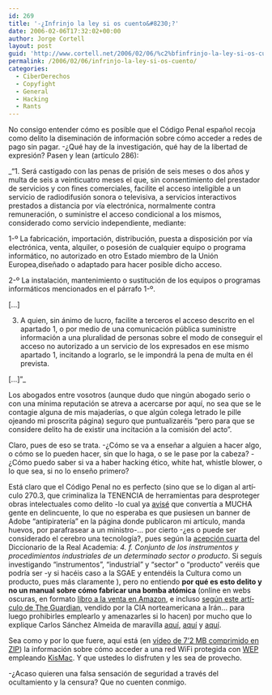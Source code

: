 ```yaml
---
id: 269
title: '-¿Infrinjo la ley si os cuento&#8230;?'
date: 2006-02-06T17:32:02+00:00
author: Jorge Cortell
layout: post
guid: 'http://www.cortell.net/2006/02/06/%c2%bfinfrinjo-la-ley-si-os-cuento/'
permalink: /2006/02/06/infrinjo-la-ley-si-os-cuento/
categories:
  - CiberDerechos
  - Copyfight
  - General
  - Hacking
  - Rants
---
```

No consigo entender cómo es posible que el Código Penal español recoja como delito la diseminación de información sobre cómo acceder a redes de pago sin pagar. -¿Qué hay de la investigación, qué hay de la libertad de expresión? Pasen y lean (artí­culo 286):

_&#8220;1. Será castigado con las penas de prisión de seis meses o dos años y multa de seis a veinticuatro meses el que, sin consentimiento del prestador de servicios y con fines comerciales, facilite el acceso inteligible a un servicio de radiodifusión sonora o televisiva, a servicios interactivos prestados a distancia por ví­a electrónica, normalmente contra remuneración, o suministre el acceso condicional a los mismos, considerado como servicio independiente, mediante:
  
1-º La fabricación, importación, distribución, puesta a disposición por ví­a electrónica, venta, alquiler, o posesión de cualquier equipo o programa informático, no autorizado en otro Estado miembro de la Unión Europea,diseñado o adaptado para hacer posible dicho acceso.
  
2-º La instalación, mantenimiento o sustitución de los equipos o programas informáticos mencionados en el párrafo 1-º.
  
[&#8230;]
  
3. A quien, sin ánimo de lucro, facilite a terceros el acceso descrito en el apartado 1, o por medio de una comunicación pública suministre información a una pluralidad de personas sobre el modo de conseguir el acceso no autorizado a un servicio de los expresados en ese mismo apartado 1, incitando a lograrlo, se le impondrá la pena de multa en él prevista.
  
[&#8230;]&#8221;_

Los abogados entre vosotros (aunque dudo que ningún abogado serio o con una mí­nima reputación se atreva a acercarse por aquí­, no sea que se le contagie alguna de mis majaderí­as, o que algún colega letrado le pille ojeando mi proscrita página) seguro que puntualizaréis &#8220;pero para que se considere delito ha de existir una incitación a la comisión del acto&#8221;.

Claro, pues de eso se trata. -¿Cómo se va a enseñar a alguien a hacer algo, o cómo se lo pueden hacer, sin que lo haga, o se le pase por la cabeza? -¿Cómo puedo saber si va a haber hacking ético, white hat, whistle blower, o lo que sea, si no lo enseño primero?

Está claro que el Código Penal no es perfecto (sino que se lo digan al artí­culo 270.3, que criminaliza la TENENCIA de herramientas para desproteger obras intelectuales como delito -lo cual ya [avisé](http://www.faq-mac.com/mt/archives/009835.php) que convertí­a a MUCHA gente en delincuente, lo que no esperaba es que pusiesen un banner de Adobe &#8220;antipiraterí­a&#8221; en la página donde publicaron mi artí­culo, manda huevos, por parafrasear a un ministro-&#8230; por cierto -¿es o puede ser considerado el cerebro una tecnologí­a?, pues según la [acepción cuarta](http://buscon.rae.es/draeI/SrvltGUIBusUsual?LEMA=tecnologí­a&TIPO_HTML=2&FORMATO=ampliado&sourceid=mozilla-search) del Diccionario de la Real Academia: _4. f. Conjunto de los instrumentos y procedimientos industriales de un determinado sector o producto_. Si seguí­s investigando &#8220;instrumentos&#8221;, &#8220;industrial&#8221; y &#8220;sector&#8221; o &#8220;producto&#8221; veréis que podrí­a ser -y si hacéis caso a la SGAE y entendéis la Cultura como un producto, pues más claramente ), pero no entiendo **por qué es esto delito y no un manual sobre cómo fabricar una bomba atómica** (online en webs oscuras, en formato [libro a la venta en Amazon](http://www.amazon.com/gp/product/1560256036/103-9338316-6833466?v=glance&n=283155), e incluso [según este artí­culo de The Guardian](http://www.guardian.co.uk/iran/story/0,12858,1678220,00.html), vendido por la CIA norteamericana a Irán&#8230; para luego prohibirles emplearlo y amenazarles si lo hacen) por mucho que lo explique Carlos Sánchez Almeida de maravilla [aquí­](http://republicainternet.blogspot.com/2004/11/las-herramientas-prohibidas.html), [aquí­](http://www.rebelion.org/cibercensura/almeida010203.htm) y [aquí­](http://www.lainsignia.org/2004/julio/cyt_003.htm).

Sea como y por lo que fuere, aquí­ está (en [ví­deo de 7&#8217;2 MB comprimido en ZIP](http://homepage.mac.com/brianstucki/.Public/kismac.zip)) la información sobre cómo acceder a una red WiFi protegida con [WEP](http://en.wikipedia.org/wiki/WEP) empleando [KisMac](http://kismac.de/). Y que ustedes lo disfruten y les sea de provecho.

-¿Acaso quieren una falsa sensación de seguridad a través del ocultamiento y la censura? Que no cuenten conmigo.